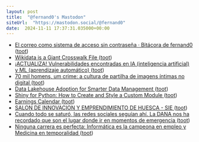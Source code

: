 ```yaml
---
layout: post
title:  "@fernand0's Mastodon"
siteUrl:  "https://mastodon.social/@fernand0"
date:  2024-11-11 17:37:31.035000+00:00
---
```

*  [El correo como sistema de acceso sin contraseña · Bitácora de fernand0 ](http://blog.elmundoesimperfecto.com/2024/11/11/nuevas-tendencias-autenticacion) ([toot](https://mastodon.social/@fernand0/113465534121314828))
*  [Wikidata is a Giant Crosswalk File ](https://www.dbreunig.com/2024/10/04/wikidata-is-a-giant-crosswalk-file.htm) ([toot](https://mastodon.social/@fernand0/113465487289510215))
*  [¡ACTUALIZA! Vulnerabilidades encontradas en IA (inteligencia artificial) y ML (aprendizaje automático) ](https://unaaldia.hispasec.com/2024/10/descubren-graves-vulnerabilidades-en-ia-y-ml-protege-tus-sistemas-ahora.htm) ([toot](https://mastodon.social/@fernand0/113465306244906812))
*  [70 mil homens, um crime: a cultura de partilha de imagens íntimas no digital ](https://www.publico.pt/2024/10/27/p3/cronica/70-mil-homens-crime-cultura-partilha-imagens-intimas-digital-210943) ([toot](https://mastodon.social/@fernand0/113465109462027321))
*  [Data Lakehouse Adoption for Smarter Data Management ](https://thedatascientist.com/data-lakehouse-adoption-for-smarter-data-management) ([toot](https://mastodon.social/@fernand0/113464295109424626))
*  [Shiny for Python: How to Create and Style a Custom Module ](https://www.appsilon.com/post/shiny-for-python-custom-modul) ([toot](https://mastodon.social/@fernand0/113464115950986983))
*  [Earnings Calendar ](https://datawookie.dev/blog/2024/10/earnings-calendar) ([toot](https://mastodon.social/@fernand0/113463787298693868))
*  [SALON DE INNOVACION Y EMPRENDIMIENTO DE HUESCA - SIE ](https://www.siehuesca.es) ([toot](https://mastodon.social/@fernand0/113463634785631355))
*  [Cuando todo se saturó, las redes sociales seguían ahí. La DANA nos ha recordado que son el lugar donde ir en momentos de emergencia ](https://www.xataka.com/aplicaciones/cuando-todo-se-saturo-redes-sociales-seguian-ahi-dana-nos-ha-recordado-que-lugar-donde-ir-momentos-emergenci) ([toot](https://mastodon.social/@fernand0/113462584712718214))
*  [Ninguna carrera es perfecta: Informática es la campeona en empleo y Medicina en temporalidad ](https://www.xataka.com/magnet/ninguna-carrera-perfecta-informatica-campeona-empleo-medicina-temporalida) ([toot](https://mastodon.social/@fernand0/113462044693318720))
